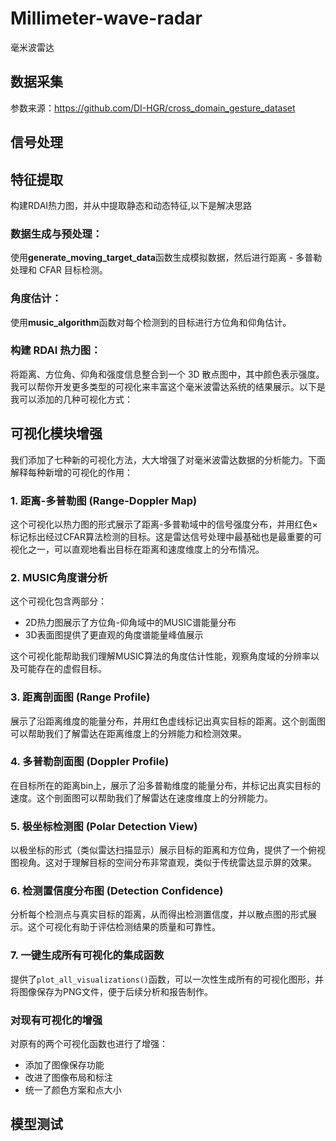 # Millimeter-wave-radar
毫米波雷达

## 数据采集
参数来源：<https://github.com/DI-HGR/cross_domain_gesture_dataset>
## 信号处理

## 特征提取
构建RDAI热力图，并从中提取静态和动态特征,以下是解决思路
### 数据生成与预处理：
使用**generate_moving_target_data**函数生成模拟数据，然后进行距离 - 多普勒处理和 CFAR 目标检测。
### 角度估计：
使用**music_algorithm**函数对每个检测到的目标进行方位角和仰角估计。
### 构建 RDAI 热力图：
将距离、方位角、仰角和强度信息整合到一个 3D 散点图中，其中颜色表示强度。
我可以帮你开发更多类型的可视化来丰富这个毫米波雷达系统的结果展示。以下是我可以添加的几种可视化方式：

## 可视化模块增强

我们添加了七种新的可视化方法，大大增强了对毫米波雷达数据的分析能力。下面解释每种新增的可视化的作用：

### 1. 距离-多普勒图 (Range-Doppler Map)

这个可视化以热力图的形式展示了距离-多普勒域中的信号强度分布，并用红色×标记标出经过CFAR算法检测的目标。这是雷达信号处理中最基础也是最重要的可视化之一，可以直观地看出目标在距离和速度维度上的分布情况。

### 2. MUSIC角度谱分析

这个可视化包含两部分：
- 2D热力图展示了方位角-仰角域中的MUSIC谱能量分布
- 3D表面图提供了更直观的角度谱能量峰值展示

这个可视化能帮助我们理解MUSIC算法的角度估计性能，观察角度域的分辨率以及可能存在的虚假目标。

### 3. 距离剖面图 (Range Profile)

展示了沿距离维度的能量分布，并用红色虚线标记出真实目标的距离。这个剖面图可以帮助我们了解雷达在距离维度上的分辨能力和检测效果。

### 4. 多普勒剖面图 (Doppler Profile)

在目标所在的距离bin上，展示了沿多普勒维度的能量分布，并标记出真实目标的速度。这个剖面图可以帮助我们了解雷达在速度维度上的分辨能力。

### 5. 极坐标检测图 (Polar Detection View)

以极坐标的形式（类似雷达扫描显示）展示目标的距离和方位角，提供了一个俯视图视角。这对于理解目标的空间分布非常直观，类似于传统雷达显示屏的效果。

### 6. 检测置信度分布图 (Detection Confidence)

分析每个检测点与真实目标的距离，从而得出检测置信度，并以散点图的形式展示。这个可视化有助于评估检测结果的质量和可靠性。

### 7. 一键生成所有可视化的集成函数

提供了`plot_all_visualizations()`函数，可以一次性生成所有的可视化图形，并将图像保存为PNG文件，便于后续分析和报告制作。

### 对现有可视化的增强

对原有的两个可视化函数也进行了增强：
- 添加了图像保存功能
- 改进了图像布局和标注
- 统一了颜色方案和点大小


## 模型测试
